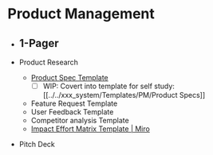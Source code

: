 # Product Management

- 1-Pager 
	- 
- Product Research
	- [Product Spec Template](https://kavir.notion.site/Product-Specs-Template-aa23b8e1fa304365baf0ff7e828246e8#cc9d6729550e4047aaa135200cfe3024)
		- [ ] WIP: Covert into template for self study: [[../../xxx_system/Templates/PM/Product Specs]]
	- Feature Request Template
	- User Feedback Template
	- Competitor analysis Template
	- [Impact Effort Matrix Template | Miro](https://miro.com/templates/impact-effort-matrix/)

- Pitch Deck
